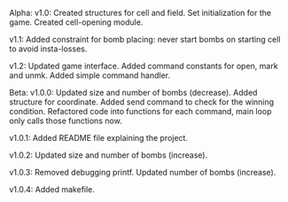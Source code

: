 Alpha:
  v1.0:
    Created structures for cell and field.
    Set initialization for the game.
    Created cell-opening module.

  v1.1:
    Added constraint for bomb placing: never start bombs on starting cell to avoid insta-losses.

  v1.2:
    Updated game interface.
    Added command constants for open, mark and unmk.
    Added simple command handler.

Beta:
  v1.0.0:
    Updated size and number of bombs (decrease).
    Added structure for coordinate.
    Added send command to check for the winning condition.
    Refactored code into functions for each command, main loop only calls those functions now.

  v1.0.1:
    Added README file explaining the project.

  v1.0.2:
    Updated size and number of bombs (increase).

  v1.0.3:
    Removed debugging printf.
    Updated number of bombs (increase).

  v1.0.4:
    Added makefile.
